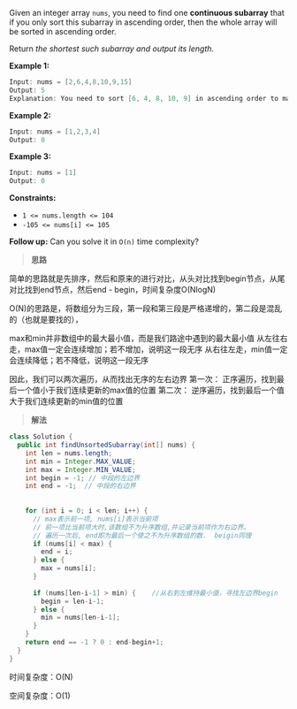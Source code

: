 Given an integer array `nums`, you need to find one **continuous subarray** that if you only sort this subarray in ascending order, then the whole array will be sorted in ascending order.

Return *the shortest such subarray and output its length*.

 

**Example 1:**

```java
Input: nums = [2,6,4,8,10,9,15]
Output: 5
Explanation: You need to sort [6, 4, 8, 10, 9] in ascending order to make the whole array sorted in ascending order.
```

**Example 2:**

```java
Input: nums = [1,2,3,4]
Output: 0
```

**Example 3:**

```java
Input: nums = [1]
Output: 0
```

 

**Constraints:**

- `1 <= nums.length <= 104`
- `-105 <= nums[i] <= 105`

 

**Follow up:** Can you solve it in `O(n)` time complexity?

> **思路**

简单的思路就是先排序，然后和原来的进行对比，从头对比找到begin节点，从尾对比找到end节点，然后end - begin，时间复杂度O(NlogN)

O(N)的思路是，将数组分为三段，第一段和第三段是严格递增的，第二段是混乱的（也就是要找的），

max和min并非数组中的最大最小值，而是我们路途中遇到的最大最小值
从左往右走，max值一定会连续增加；若不增加，说明这一段无序
从右往左走，min值一定会连续降低；若不降低，说明这一段无序

因此，我们可以两次遍历，从而找出无序的左右边界
第一次： 正序遍历，找到最后一个值小于我们连续更新的max值的位置
第二次： 逆序遍历，找到最后一个值大于我们连续更新的min值的位置

> **解法**

```java
class Solution {
  public int findUnsortedSubarray(int[] nums) {
    int len = nums.length;
    int min = Integer.MAX_VALUE;
    int max = Integer.MIN_VALUE;
    int begin = -1; // 中段的左边界
    int end = -1;  // 中段的右边界
    
    
    for (int i = 0; i < len; i++) {
      // max表示前一项, nums[i]表示当前项
      // 前一项比当前项大时,该数组不为升序数组,并记录当前项作为右边界。
      // 遍历一次后, end即为最后一个使之不为升序数组的数.  beigin同理
      if (nums[i] < max) {      
        end = i;                
      } else {
        max = nums[i];
      }
      
      if (nums[len-i-1] > min) {    //从右到左维持最小值，寻找左边界begin
        begin = len-i-1;
      } else {
        min = nums[len-i-1];
      }            
    }
    return end == -1 ? 0 : end-begin+1;
  } 
}
```

时间复杂度：O(N)

空间复杂度：O(1)
